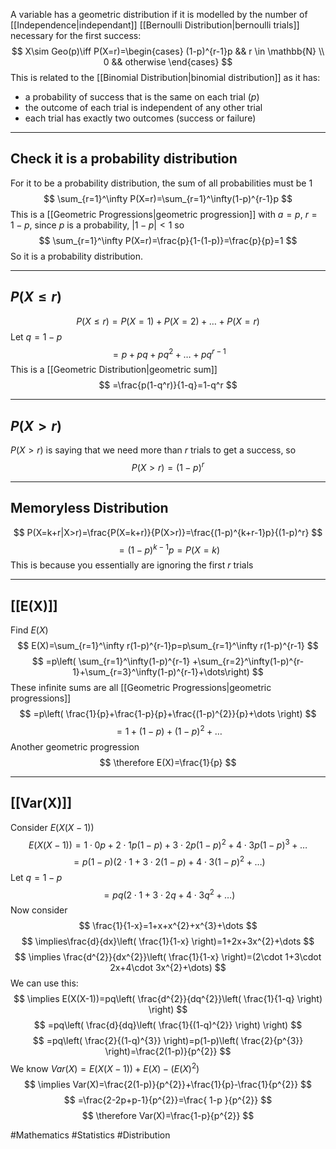 A variable has a geometric distribution if it is modelled by the number of [[Independence|independant]] [[Bernoulli Distribution|bernoulli trials]] necessary for the first success:
$$
X\sim Geo(p)\iff P(X=r)=\begin{cases}
(1-p)^{r-1}p && r \in \mathbb{N}
\\ 0 && otherwise
\end{cases}
$$
This is related to the [[Binomial Distribution|binomial distribution]] as it has:
- a probability of success that is the same on each trial ($p$)
- the outcome of each trial is independent of any other trial
- each trial has exactly two outcomes (success or failure)
___
## Check it is a probability distribution
For it to be a probability distribution, the sum of all probabilities must be 1
$$
\sum_{r=1}^\infty P(X=r)=\sum_{r=1}^\infty(1-p)^{r-1}p
$$
This is a [[Geometric Progressions|geometric progression]] with $a=p$, $r=1-p$, since $p$ is a probability, $|1-p|<1$ so
$$
\sum_{r=1}^\infty P(X=r)=\frac{p}{1-(1-p)}=\frac{p}{p}=1
$$
So it is a probability distribution.
___
## $P(X\leq r)$
$$
P(X\leq r)=P(X=1)+P(X=2)+\dots+P(X=r)
$$
Let $q=1-p$
$$
=p+pq+pq^{2}+\dots+pq^{r-1}
$$
This is a [[Geometric Distribution|geometric sum]]
$$
=\frac{p(1-q^r)}{1-q}=1-q^r
$$
___
## $P(X>r)$
$P(X>r)$ is saying that we need more than $r$ trials to get a success, so
$$
P(X>r)=(1-p)^r
$$
___
## Memoryless Distribution
$$
P(X=k+r|X>r)=\frac{P(X=k+r)}{P(X>r)}=\frac{(1-p)^{k+r-1}p}{(1-p)^r}
$$
$$
=(1-p)^{k-1}p=P(X=k)
$$
This is because you essentially are ignoring the first $r$ trials
___
## [[E(X)]]
Find $E(X)$
$$
E(X)=\sum_{r=1}^\infty r(1-p)^{r-1}p=p\sum_{r=1}^\infty r(1-p)^{r-1}
$$
$$
=p\left( \sum_{r=1}^\infty(1-p)^{r-1} +\sum_{r=2}^\infty(1-p)^{r-1}+\sum_{r=3}^\infty(1-p)^{r-1}+\dots\right)
$$
These infinite sums are all [[Geometric Progressions|geometric progressions]]
$$
=p\left( \frac{1}{p}+\frac{1-p}{p}+\frac{(1-p)^{2}}{p}+\dots \right)
$$
$$
=1+(1-p)+(1-p)^{2}+\dots
$$
Another geometric progression
$$
\therefore E(X)=\frac{1}{p}
$$
___
## [[Var(X)]]
Consider $E(X(X-1))$
$$
E(X(X-1))= 1\cdot 0p+2\cdot 1 p(1-p)+3 \cdot 2p(1-p)^{2}+4\cdot 3p(1-p)^{3}+\dots
$$
$$
=p(1-p)(2\cdot 1+3\cdot 2(1-p)+4\cdot 3(1-p)^{2}+\dots)
$$
Let $q=1-p$
$$
=pq(2\cdot 1+3\cdot 2q+4\cdot 3q^{2}+\dots)
$$
Now consider
$$
\frac{1}{1-x}=1+x+x^{2}+x^{3}+\dots
$$
$$
\implies\frac{d}{dx}\left( \frac{1}{1-x} \right)=1+2x+3x^{2}+\dots
$$
$$
\implies \frac{d^{2}}{dx^{2}}\left( \frac{1}{1-x} \right)=(2\cdot 1+3\cdot 2x+4\cdot 3x^{2}+\dots)
$$
We can use this:
$$
\implies E(X(X-1))=pq\left( \frac{d^{2}}{dq^{2}}\left( \frac{1}{1-q} \right) \right)
$$
$$
=pq\left( \frac{d}{dq}\left( \frac{1}{(1-q)^{2}} \right) \right)
$$
$$
=pq\left( \frac{2}{(1-q)^{3}} \right)=p(1-p)\left( \frac{2}{p^{3}} \right)=\frac{2(1-p)}{p^{2}}
$$
We know $Var(X)=E(X(X-1))+E(X)-(E(X)^{2})$
$$
\implies Var(X)=\frac{2(1-p)}{p^{2}}+\frac{1}{p}-\frac{1}{p^{2}}
$$
$$
=\frac{2-2p+p-1}{p^{2}}=\frac{ 1-p }{p^{2}}
$$
$$
\therefore Var(X)=\frac{1-p}{p^{2}}
$$

#Mathematics #Statistics #Distribution 
